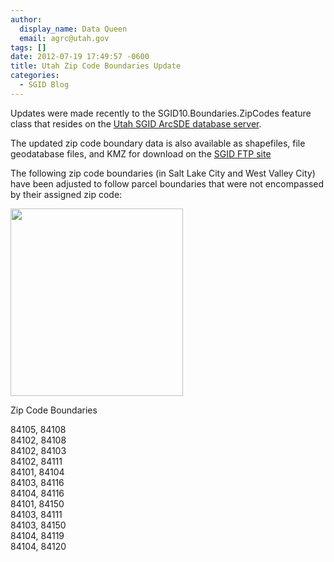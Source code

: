 ```yaml
---
author:
  display_name: Data Queen
  email: agrc@utah.gov
tags: []
date: 2012-07-19 17:49:57 -0600
title: Utah Zip Code Boundaries Update
categories:
  - SGID Blog
---
```

<p>Updates were made recently to the SGID10.Boundaries.ZipCodes feature class that resides on the <a href="{{ "/sgid-database/" | prepend: site.baseurl }}">Utah SGID ArcSDE database server</a>.</p>
<p>The updated zip code boundary data is also available as shapefiles, file geodatabase files, and KMZ for download on the <a href="ftp://ftp.agrc.utah.gov/UtahSGID_Vector/UTM12_NAD83/BOUNDARIES/UnpackagedData/ZipCodes/_Statewide/">SGID FTP site</a></p>
<p>The following zip code boundaries (in Salt Lake City and West Valley City) have been adjusted to follow parcel boundaries that were not encompassed by their assigned zip code:</p>
<div class="caption"><a href="{{ "/downloads/ZipCodes.png" | prepend: site.baseurl }}"><img class=" wp-image-8502 " title="Zip Code Boundaries" src="{{ "/images/ZipCodes.png" | prepend: site.baseurl }}" alt="" width="276" height="300" /></a><p class="caption-text">Zip Code Boundaries</p></div>
<p>84105, 84108<br />
84102, 84108<br />
84102, 84103<br />
84102, 84111<br />
84101, 84104<br />
84103, 84116<br />
84104, 84116<br />
84101, 84150<br />
84103, 84111<br />
84103, 84150<br />
84104, 84119<br />
84104, 84120</p>

